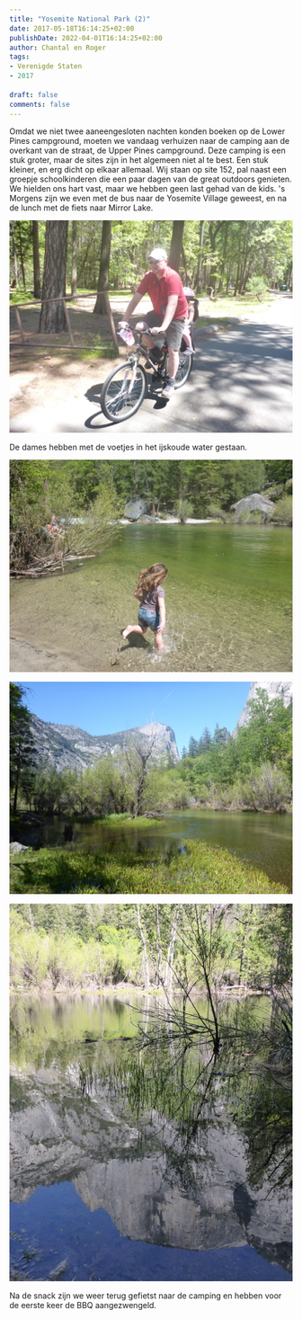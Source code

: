 ```yaml
---
title: "Yosemite National Park (2)"
date: 2017-05-18T16:14:25+02:00
publishDate: 2022-04-01T16:14:25+02:00
author: Chantal en Roger
tags:
- Verenigde Staten
- 2017

draft: false
comments: false
---
```


Omdat we niet twee aaneengesloten nachten konden boeken op de Lower Pines campground, moeten we vandaag verhuizen naar de camping aan de overkant van de straat, de Upper Pines campground. Deze camping is een stuk groter, maar de sites zijn in het algemeen niet al te best. Een stuk kleiner, en erg dicht op elkaar allemaal. Wij staan op site 152, pal naast een groepje schoolkinderen die een paar dagen van de great outdoors genieten. We hielden ons hart vast, maar we hebben geen last gehad van de kids. 's Morgens zijn we even met de bus naar de Yosemite Village geweest, en na de lunch met de fiets naar Mirror Lake.

![Yosemite NP](./images/P1060688[4].jpg)

De dames hebben met de voetjes in het ijskoude water gestaan.

![Yosemite NP](./images/P1060707[4].jpg)

![Yosemite NP](./images/P1060718[4].jpg)

![Yosemite NP](./images/P1060736[4].jpg)

Na de snack zijn we weer terug gefietst naar de camping en hebben voor de eerste keer de BBQ aangezwengeld.
